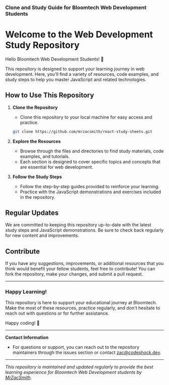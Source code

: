 ### Clone and Study Guide for Bloomtech Web Development Students

# Welcome to the Web Development Study Repository

Hello Bloomtech Web Development Students! 👋

This repository is designed to support your learning journey in web development. Here, you'll find a variety of resources, code examples, and study steps to help you master JavaScript and related technologies.

## How to Use This Repository

1. **Clone the Repository**
   - Clone this repository to your local machine for easy access and practice.
   ```bash
   git clone https://github.com/mrzacsmith/react-study-sheets.git
   ```

2. **Explore the Resources**
   - Browse through the files and directories to find study materials, code examples, and tutorials.
   - Each section is designed to cover specific topics and concepts that are essential for web development.

3. **Follow the Study Steps**
   - Follow the step-by-step guides provided to reinforce your learning.
   - Practice with the JavaScript demonstrations and exercises included in the repository.

## Regular Updates

We are committed to keeping this repository up-to-date with the latest study steps and JavaScript demonstrations. Be sure to check back regularly for new content and improvements.

## Contribute

If you have any suggestions, improvements, or additional resources that you think would benefit your fellow students, feel free to contribute! You can fork the repository, make your changes, and submit a pull request.

---

### Happy Learning!

This repository is here to support your educational journey at Bloomtech. Make the most of these resources, practice regularly, and don't hesitate to reach out with questions or for further assistance.

Happy coding! 🌟

---

**Contact Information**

- For questions or support, you can reach out to the repository maintainers through the issues section or contact [zac@codeshock.dev](mailto:zac@codeshock.dev).

---

*This repository is maintained and updated regularly to provide the best learning experience for Bloomtech Web Development students by [MrZacSmith](https://github.com/mrzacsmith).*

